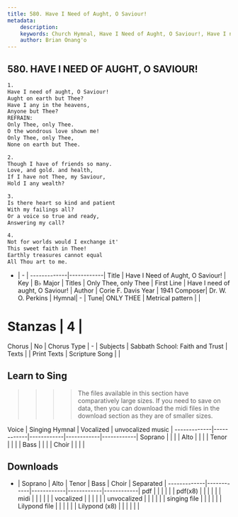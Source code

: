 ```yaml
---
title: 580. Have I Need of Aught, O Saviour!
metadata:
    description: 
    keywords: Church Hymnal, Have I Need of Aught, O Saviour!, Have I need of aught, O Saviour!, Only Thee, only Thee
    author: Brian Onang'o
---
```



## 580. HAVE I NEED OF AUGHT, O SAVIOUR!

```txt
1.
Have I need of aught, O Saviour! 
Aught on earth but Thee? 
Have I any in the heavens, 
Anyone but Thee? 
REFRAIN:
Only Thee, only Thee. 
O the wondrous love shown me! 
Only Thee, only Thee, 
None on earth but Thee. 

2.
Though I have of friends so many. 
Love, and gold. and health, 
If I have not Thee, my Saviour, 
Hold I any wealth? 

3.
Is there heart so kind and patient 
With my failings all? 
Or a voice so true and ready, 
Answering my call? 

4.
Not for worlds would I exchange it' 
This sweet faith in Thee! 
Earthly treasures cannot equal 
All Thou art to me.
```

- |   -  |
-------------|------------|
Title | Have I Need of Aught, O Saviour! |
Key | B♭ Major |
Titles | Only Thee, only Thee |
First Line | Have I need of aught, O Saviour! |
Author | Corie F. Davis
Year | 1941
Composer| Dr. W. O. Perkins |
Hymnal|  - |
Tune| ONLY THEE |
Metrical pattern | |
# Stanzas | 4 |
Chorus | No |
Chorus Type | - |
Subjects | Sabbath School: Faith and Trust |
Texts |  |
Print Texts | 
Scripture Song |  |
  
## Learn to Sing

>>>> The files available in this section have comparatively large sizes. If you need to save on data, then you can download the midi files in the download section as they are of smaller sizes.

Voice |  Singing Hymnal | Vocalized | unvocalized music |
-------------|------------|------------|------------|------------|
Soprano | | | |
Alto | | | |
Tenor | | | |
Bass | | | |
Choir | | | |

## Downloads

- |  Soprano | Alto | Tenor | Bass | Choir | Separated |
-------------|------------|------------|------------|------------|
pdf | | | | | |
pdf(x8) | | | | | |
midi | | | | | |
vocalized | | | | | |
unvocalized | | | | | |
singing file | | | | | |
Lilypond file | | | | | |
Lilypond (x8) | | | | | |
  